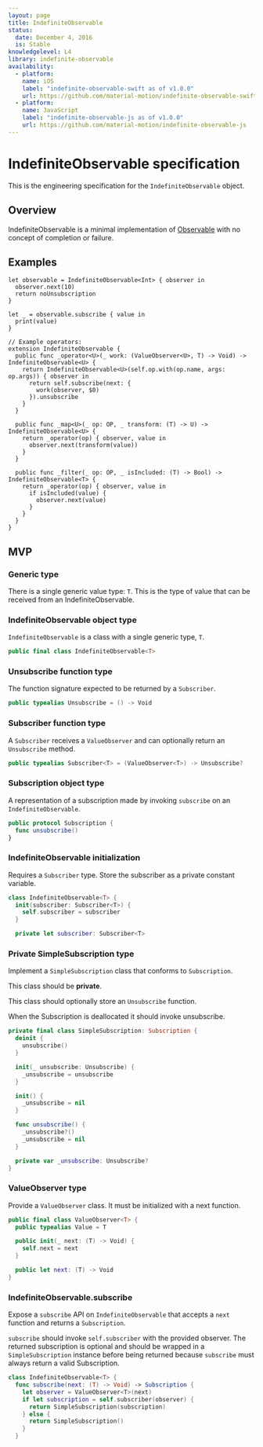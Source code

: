 ```yaml
---
layout: page
title: IndefiniteObservable
status:
  date: December 4, 2016
  is: Stable
knowledgelevel: L4
library: indefinite-observable
availability:
  - platform:
    name: iOS
    label: "indefinite-observable-swift as of v1.0.0"
    url: https://github.com/material-motion/indefinite-observable-swift
  - platform:
    name: JavaScript
    label: "indefinite-observable-js as of v1.0.0"
    url: https://github.com/material-motion/indefinite-observable-js
---
```


# IndefiniteObservable specification

This is the engineering specification for the `IndefiniteObservable` object.

## Overview

IndefiniteObservable is a minimal implementation of [Observable](http://reactivex.io/rxjs/manual/overview.html)
with no concept of completion or failure.

## Examples

```
let observable = IndefiniteObservable<Int> { observer in
  observer.next(10)
  return noUnsubscription
}

let _ = observable.subscribe { value in
  print(value)
}

// Example operators:
extension IndefiniteObservable {
  public func _operator<U>(_ work: (ValueObserver<U>, T) -> Void) -> IndefiniteObservable<U> {
    return IndefiniteObservable<U>(self.op.with(op.name, args: op.args)) { observer in
      return self.subscribe(next: {
        work(observer, $0)
      }).unsubscribe
    }
  }

  public func _map<U>(_ op: OP, _ transform: (T) -> U) -> IndefiniteObservable<U> {
    return _operator(op) { observer, value in
      observer.next(transform(value))
    }
  }

  public func _filter(_ op: OP, _ isIncluded: (T) -> Bool) -> IndefiniteObservable<T> {
    return _operator(op) { observer, value in
      if isIncluded(value) {
        observer.next(value)
      }
    }
  }
}
```

## MVP

### Generic type

There is a single generic value type: `T`. This is the type of value that can be received from an
IndefiniteObservable.

### IndefiniteObservable object type

`IndefiniteObservable` is a class with a single generic type, `T`.

```swift
public final class IndefiniteObservable<T>
```

### Unsubscribe function type

The function signature expected to be returned by a `Subscriber`.

```swift
public typealias Unsubscribe = () -> Void
```

### Subscriber function type

A `Subscriber` receives a `ValueObserver` and can optionally return an `Unsubscribe` method.

```swift
public typealias Subscriber<T> = (ValueObserver<T>) -> Unsubscribe?
```

### Subscription object type

A representation of a subscription made by invoking `subscribe` on an `IndefiniteObservable`.

```swift
public protocol Subscription {
  func unsubscribe()
}
```

### IndefiniteObservable initialization

Requires a `Subscriber` type. Store the subscriber as a private constant variable.

```swift
class IndefiniteObservable<T> {
  init(subscriber: Subscriber<T>) {
    self.subscriber = subscriber
  }

  private let subscriber: Subscriber<T>
```

### Private SimpleSubscription type

Implement a `SimpleSubscription` class that conforms to `Subscription`.

This class should be **private**.

This class should optionally store an `Unsubscribe` function.

When the Subscription is deallocated it should invoke unsubscribe.

```swift
private final class SimpleSubscription: Subscription {
  deinit {
    unsubscribe()
  }

  init(_ unsubscribe: Unsubscribe) {
    _unsubscribe = unsubscribe
  }

  init() {
    _unsubscribe = nil
  }

  func unsubscribe() {
    _unsubscribe?()
    _unsubscribe = nil
  }

  private var _unsubscribe: Unsubscribe?
}
```

### ValueObserver type

Provide a `ValueObserver` class. It must be initialized with a next function.

```swift
public final class ValueObserver<T> {
  public typealias Value = T

  public init(_ next: (T) -> Void) {
    self.next = next
  }

  public let next: (T) -> Void
}
```

### IndefiniteObservable.subscribe

Expose a `subscribe` API on `IndefiniteObservable` that accepts a `next` function and returns a
`Subscription`.

`subscribe` should invoke `self.subscriber` with the provided observer. The returned subscription
is optional and should be wrapped in a `SimpleSubscription` instance before being returned because
`subscribe` must always return a valid Subscription.

```swift
class IndefiniteObservable<T> {
  func subscribe(next: (T) -> Void) -> Subscription {
    let observer = ValueObserver<T>(next)
    if let subscription = self.subscriber(observer) {
      return SimpleSubscription(subscription)
    } else {
      return SimpleSubscription()
    }
  }
```
